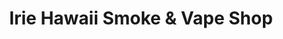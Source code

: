 ---
title: "Irie Hawaii Smoke & Vape Shop"
url: /hilo/irie-hawaii-smoke-and-vape-shop/
shop: e-cigarette
---
